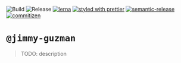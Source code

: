 ![Build](https://github.com/jimmy-guzman/tachos/workflows/Build/badge.svg?branch=develop&event=push)
![Release](https://github.com/jimmy-guzman/tachos/workflows/Release/badge.svg?branch=master&event=push)
[![lerna](https://img.shields.io/badge/maintained%20with-lerna-cc00ff.svg)](https://lerna.js.org/)
[![styled with prettier](https://img.shields.io/badge/styled_with-prettier-ff69b4.svg?style=flat-square)](https://github.com/prettier/prettier)
[![semantic-release](https://img.shields.io/badge/%20%20%F0%9F%93%A6%F0%9F%9A%80-semantic--release-e10079.svg?style=flat-square)](https://github.com/semantic-release/semantic-release)
[![commitizen](https://img.shields.io/badge/commitizen-friendly-brightgreen.svg?style=flat-square)]()

# `@jimmy-guzman`

> TODO: description
